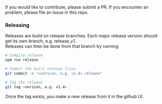 If you would like to contribute, please submit a PR. If you encounter an
problem, please file an Issue in this repo.

### Releasing

Releases are build on release branches. Each major release version should get
its own branch, e.g. release_v1.  
Releases can then be done from that branch by running

```bash
# Compile release
npm run release

# Commit the built release files
git commit -m "<version, e.g. v1.4> release"

# Tag the release
git tag <version, e.g. v1.4>
```

Once the tag exists, you make a new release from it in the github UI.
